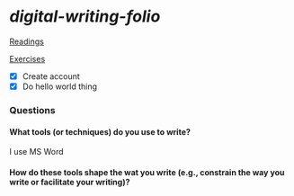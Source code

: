 # *digital-writing-folio*
[Readings](readings.md)

[Exercises](Exercises)

 - [x] Create account
 - [x] Do hello world thing

### Questions

#### What tools (or techniques) do you use to write?

I use MS Word

#### How do these tools shape the wat you write (e.g., constrain the way you write or facilitate your writing)?
